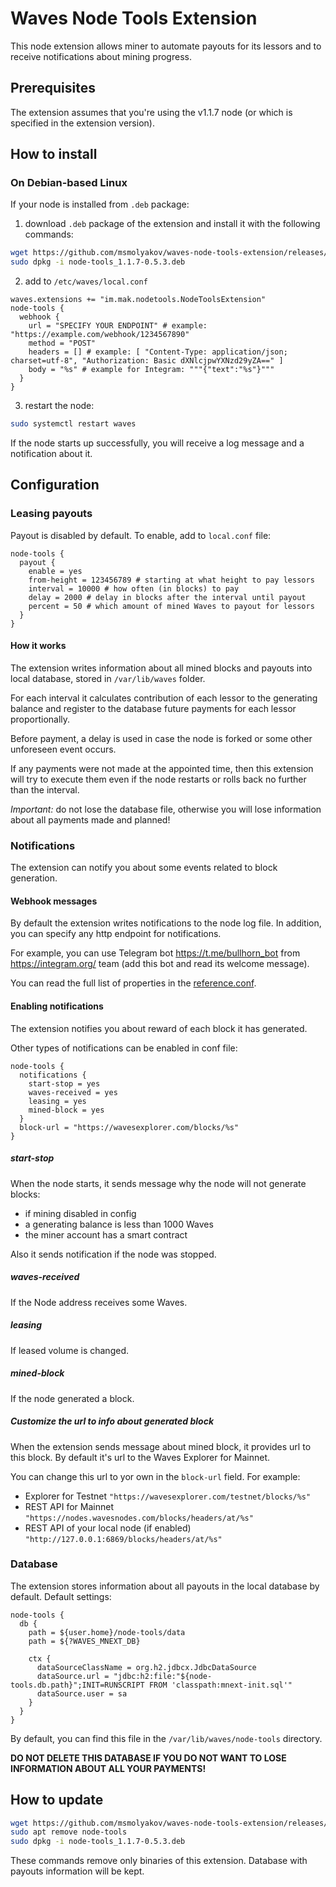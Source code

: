 # Waves Node Tools Extension

This node extension allows miner to automate payouts for its lessors and to receive notifications about mining progress.

## Prerequisites

The extension assumes that you're using the v1.1.7 node (or which is specified in the extension version).

## How to install

### On Debian-based Linux
If your node is installed from `.deb` package:
1. download `.deb` package of the extension and install it with the following commands:
```bash
wget https://github.com/msmolyakov/waves-node-tools-extension/releases/download/v1.1.7-0.5.3/node-tools_1.1.7-0.5.3.deb
sudo dpkg -i node-tools_1.1.7-0.5.3.deb
```
2. add to `/etc/waves/local.conf`
```hocon
waves.extensions += "im.mak.nodetools.NodeToolsExtension"
node-tools {
  webhook {
    url = "SPECIFY YOUR ENDPOINT" # example: "https://example.com/webhook/1234567890"
    method = "POST"
    headers = [] # example: [ "Content-Type: application/json; charset=utf-8", "Authorization: Basic dXNlcjpwYXNzd29yZA==" ]
    body = "%s" # example for Integram: """{"text":"%s"}"""
  }
}
```
3. restart the node:
```bash
sudo systemctl restart waves
```

If the node starts up successfully, you will receive a log message and a notification about it.

## Configuration

### Leasing payouts

Payout is disabled by default. To enable, add to `local.conf` file:

```hocon
node-tools {
  payout {
    enable = yes
    from-height = 123456789 # starting at what height to pay lessors
    interval = 10000 # how often (in blocks) to pay
    delay = 2000 # delay in blocks after the interval until payout
    percent = 50 # which amount of mined Waves to payout for lessors
  }
}
```

#### How it works

The extension writes information about all mined blocks and payouts into local database, stored in `/var/lib/waves` folder.

For each interval it calculates contribution of each lessor to the generating balance and register to the database future payments for each lessor proportionally.

Before payment, a delay is used in case the node is forked or some other unforeseen event occurs.

If any payments were not made at the appointed time, then this extension will try to execute them even if the node restarts or rolls back no further than the interval.

*Important:* do not lose the database file, otherwise you will lose information about all payments made and planned!

### Notifications

The extension can notify you about some events related to block generation.

#### Webhook messages

By default the extension writes notifications to the node log file. In addition, you can specify any http endpoint for notifications.

For example, you can use Telegram bot https://t.me/bullhorn_bot from https://integram.org/ team (add this bot and read its welcome message).

You can read the full list of properties in the [reference.conf](node-tools/src/main/resources/reference.conf).

#### Enabling notifications

The extension notifies you about reward of each block it has generated.

Other types of notifications can be enabled in conf file:
```hocon
node-tools {
  notifications {
    start-stop = yes
    waves-received = yes
    leasing = yes
    mined-block = yes
  }
  block-url = "https://wavesexplorer.com/blocks/%s"
}
```

##### start-stop
When the node starts, it sends message why the node will not generate blocks:
- if mining disabled in config
- a generating balance is less than 1000 Waves
- the miner account has a smart contract

Also it sends notification if the node was stopped.

##### waves-received
If the Node address receives some Waves.

##### leasing
If leased volume is changed.

##### mined-block
If the node generated a block.

##### Customize the url to info about generated block

When the extension sends message about mined block, it provides url to this block. By default it's url to the Waves Explorer for Mainnet.

You can change this url to yor own in the `block-url` field. For example:
- Explorer for Testnet `"https://wavesexplorer.com/testnet/blocks/%s"`
- REST API for Mainnet `"https://nodes.wavesnodes.com/blocks/headers/at/%s"`
- REST API of your local node (if enabled) `"http://127.0.0.1:6869/blocks/headers/at/%s"`

### Database

The extension stores information about all payouts in the local database by default. Default settings:
```hocon
node-tools {
  db {
    path = ${user.home}/node-tools/data
    path = ${?WAVES_MNEXT_DB}

    ctx {
      dataSourceClassName = org.h2.jdbcx.JdbcDataSource
      dataSource.url = "jdbc:h2:file:"${node-tools.db.path}";INIT=RUNSCRIPT FROM 'classpath:mnext-init.sql'"
      dataSource.user = sa
    }
  }
}
```

By default, you can find this file in the `/var/lib/waves/node-tools` directory.

**DO NOT DELETE THIS DATABASE IF YOU DO NOT WANT TO LOSE INFORMATION ABOUT ALL YOUR PAYMENTS!**

## How to update

```bash
wget https://github.com/msmolyakov/waves-node-tools-extension/releases/download/v1.1.7-0.5.3/node-tools_1.1.7-0.5.3.deb
sudo apt remove node-tools
sudo dpkg -i node-tools_1.1.7-0.5.3.deb
```

These commands remove only binaries of this extension. Database with payouts information will be kept.
